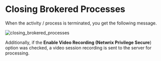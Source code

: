 # Closing Brokered Processes

When the activity / process is terminated, you get the following message.

![closing_brokered_processes](/img/product_docs/endpointpolicymanager/endpointpolicymanager/integration/privilegesecure/resourcebased/closing_brokered_processes.webp)

Additionally, if the **Enable Video Recording (Netwrix Privilege Secure**) option was checked, a
video session recording is sent to the server for processing.

